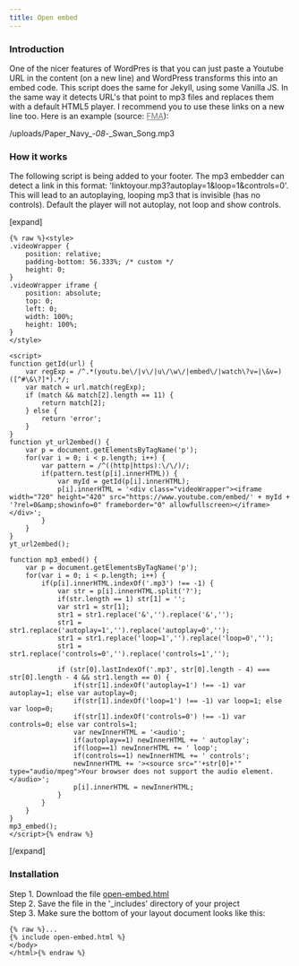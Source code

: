 ```yaml
---
title: Open embed
---
```


### Introduction

One of the nicer features of WordPres is that you can just paste a Youtube URL in the content (on a new line) and WordPress transforms this into an embed code. This script does the same for Jekyll, using some Vanilla JS. In the same way it detects URL's that point to mp3 files and replaces them with a default HTML5 player. I recommend you to use these links on a new line too. Here is an example (source: <a href="http://freemusicarchive.org/music/Paper_Navy/All_Grown_Up/08_Swan_Song" target="_blank" style="color: #777777;">FMA</a>):

/uploads/Paper_Navy_-_08_-_Swan_Song.mp3

### How it works

The following script is being added to your footer. The mp3 embedder can detect a link in this format: 'linktoyour.mp3?autoplay=1&loop=1&controls=0'. This will lead to an autoplaying, looping mp3 that is invisible (has no controls). Default the player will not autoplay, not loop and show controls.

[expand]

```
{% raw %}<style>
.videoWrapper {
	position: relative;
	padding-bottom: 56.333%; /* custom */
	height: 0;
}
.videoWrapper iframe {
	position: absolute;
	top: 0;
	left: 0;
	width: 100%;
	height: 100%;
}    
</style>

<script>
function getId(url) {
    var regExp = /^.*(youtu.be\/|v\/|u\/\w\/|embed\/|watch\?v=|\&v=)([^#\&\?]*).*/;
    var match = url.match(regExp);
    if (match && match[2].length == 11) {
        return match[2];
    } else {
        return 'error';
    }
}
function yt_url2embed() {
    var p = document.getElementsByTagName('p');
    for(var i = 0; i < p.length; i++) {
        var pattern = /^((http|https):\/\/)/;
        if(pattern.test(p[i].innerHTML)) {
            var myId = getId(p[i].innerHTML);
            p[i].innerHTML = '<div class="videoWrapper"><iframe width="720" height="420" src="https://www.youtube.com/embed/' + myId + '?rel=0&amp;showinfo=0" frameborder="0" allowfullscreen></iframe></div>';
        }
    }
}
yt_url2embed();

function mp3_embed() {
    var p = document.getElementsByTagName('p');
    for(var i = 0; i < p.length; i++) {
        if(p[i].innerHTML.indexOf('.mp3') !== -1) {
            var str = p[i].innerHTML.split('?');
            if(str.length == 1) str[1] = '';
            var str1 = str[1];
            str1 = str1.replace('&','').replace('&','');
            str1 = str1.replace('autoplay=1','').replace('autoplay=0','');
            str1 = str1.replace('loop=1','').replace('loop=0','');
            str1 = str1.replace('controls=0','').replace('controls=1','');
            
            if (str[0].lastIndexOf('.mp3', str[0].length - 4) === str[0].length - 4 && str1.length == 0) {
                if(str[1].indexOf('autoplay=1') !== -1) var autoplay=1; else var autoplay=0;
                if(str[1].indexOf('loop=1') !== -1) var loop=1; else var loop=0;
                if(str[1].indexOf('controls=0') !== -1) var controls=0; else var controls=1;
                var newInnerHTML = '<audio';
                if(autoplay==1) newInnerHTML += ' autoplay';
                if(loop==1) newInnerHTML += ' loop';
                if(controls==1) newInnerHTML += ' controls';
                newInnerHTML += '><source src="'+str[0]+'" type="audio/mpeg">Your browser does not support the audio element.</audio>';
                p[i].innerHTML = newInnerHTML;
            }
        }
    }
}
mp3_embed();
</script>{% endraw %}
```

[/expand]

### Installation

Step 1. Download the file [open-embed.html](https://raw.githubusercontent.com/jhvanderschee/jekyllcodex/gh-pages/_includes/open-embed.html)
<br />Step 2. Save the file in the '_includes' directory of your project
<br />Step 3. Make sure the bottom of your layout document looks like this:

```
{% raw %}...
{% include open-embed.html %}
</body>
</html>{% endraw %}
```